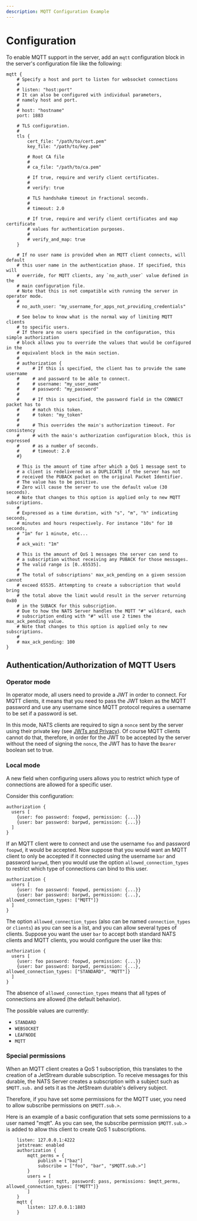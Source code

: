```yaml
---
description: MQTT Configuration Example
---
```


# Configuration

To enable MQTT support in the server, add an `mqtt` configuration block in the server's configuration file like the following:

```text
mqtt {
    # Specify a host and port to listen for websocket connections
    #
    # listen: "host:port"
    # It can also be configured with individual parameters,
    # namely host and port.
    #
    # host: "hostname"
    port: 1883

    # TLS configuration.
    #
    tls {
        cert_file: "/path/to/cert.pem"
        key_file: "/path/to/key.pem"

        # Root CA file
        #
        # ca_file: "/path/to/ca.pem"

        # If true, require and verify client certificates.
        #
        # verify: true

        # TLS handshake timeout in fractional seconds.
        #
        # timeout: 2.0

        # If true, require and verify client certificates and map certificate
        # values for authentication purposes.
        #
        # verify_and_map: true
    }

    # If no user name is provided when an MQTT client connects, will default
    # this user name in the authentication phase. If specified, this will
    # override, for MQTT clients, any `no_auth_user` value defined in the
    # main configuration file.
    # Note that this is not compatible with running the server in operator mode.
    #
    # no_auth_user: "my_username_for_apps_not_providing_credentials"

    # See below to know what is the normal way of limiting MQTT clients
    # to specific users.
    # If there are no users specified in the configuration, this simple authorization
    # block allows you to override the values that would be configured in the
    # equivalent block in the main section.
    #
    # authorization {
    #     # If this is specified, the client has to provide the same username
    #     # and password to be able to connect.
    #     # username: "my_user_name"
    #     # password: "my_password"
    #
    #     # If this is specified, the password field in the CONNECT packet has to
    #     # match this token.
    #     # token: "my_token"
    #
    #     # This overrides the main's authorization timeout. For consistency
    #     # with the main's authorization configuration block, this is expressed
    #     # as a number of seconds.
    #     # timeout: 2.0
    #}

    # This is the amount of time after which a QoS 1 message sent to
    # a client is redelivered as a DUPLICATE if the server has not
    # received the PUBACK packet on the original Packet Identifier.
    # The value has to be positive.
    # Zero will cause the server to use the default value (30 seconds).
    # Note that changes to this option is applied only to new MQTT subscriptions.
    #
    # Expressed as a time duration, with "s", "m", "h" indicating seconds,
    # minutes and hours respectively. For instance "10s" for 10 seconds,
    # "1m" for 1 minute, etc...
    #
    # ack_wait: "1m"

    # This is the amount of QoS 1 messages the server can send to
    # a subscription without receiving any PUBACK for those messages.
    # The valid range is [0..65535].
    #
    # The total of subscriptions' max_ack_pending on a given session cannot
    # exceed 65535. Attempting to create a subscription that would bring
    # the total above the limit would result in the server returning 0x80
    # in the SUBACK for this subscription.
    # Due to how the NATS Server handles the MQTT "#" wildcard, each
    # subscription ending with "#" will use 2 times the max_ack_pending value.
    # Note that changes to this option is applied only to new subscriptions.
    #
    # max_ack_pending: 100
}
```

## Authentication/Authorization of MQTT Users

### Operator mode

In operator mode, all users need to provide a JWT in order to connect. For MQTT clients, it means that you need to pass the JWT token as the MQTT password and use any username since MQTT protocol requires a username to be set if a password is set.

In this mode, NATS clients are required to sign a `nonce` sent by the server using their private key \(see [JWTs and Privacy](../securing_nats/jwt/#jwts-and-privacy)\). Of course MQTT clients cannot do that, therefore, in order for the JWT to be accepted by the server without the need of signing the `nonce`, the JWT has to have the `Bearer` boolean set to true.

### Local mode

A new field when configuring users allows you to restrict which type of connections are allowed for a specific user.

Consider this configuration:

```text
authorization {
  users [
    {user: foo password: foopwd, permission: {...}}
    {user: bar password: barpwd, permission: {...}}
  ]
}
```

If an MQTT client were to connect and use the username `foo` and password `foopwd`, it would be accepted. Now suppose that you would want an MQTT client to only be accepted if it connected using the username `bar` and password `barpwd`, then you would use the option `allowed_connection_types` to restrict which type of connections can bind to this user.

```text
authorization {
  users [
    {user: foo password: foopwd, permission: {...}}
    {user: bar password: barpwd, permission: {...}, allowed_connection_types: ["MQTT"]}
  ]
}
```

The option `allowed_connection_types` \(also can be named `connection_types` or `clients`\) as you can see is a list, and you can allow several types of clients. Suppose you want the user `bar` to accept both standard NATS clients and MQTT clients, you would configure the user like this:

```text
authorization {
  users [
    {user: foo password: foopwd, permission: {...}}
    {user: bar password: barpwd, permission: {...}, allowed_connection_types: ["STANDARD", "MQTT"]}
  ]
}
```

The absence of `allowed_connection_types` means that all types of connections are allowed \(the default behavior\).

The possible values are currently:

* `STANDARD`
* `WEBSOCKET`
* `LEAFNODE`
* `MQTT`

### Special permissions

When an MQTT client creates a QoS 1 subscription, this translates to the creation of a JetStream durable subscription. To receive messages for this durable, the NATS Server creates a subscription with a subject such as `$MQTT.sub.` and sets it as the JetStream durable's delivery subject.

Therefore, if you have set some permissions for the MQTT user, you need to allow subscribe permissions on `$MQTT.sub.>`.

Here is an example of a basic configuration that sets some permissions to a user named "mqtt". As you can see, the subscribe permission `$MQTT.sub.>` is added to allow this client to create QoS 1 subscriptions.

```text
    listen: 127.0.0.1:4222
    jetstream: enabled
    authorization {
        mqtt_perms = {
            publish = ["baz"]
            subscribe = ["foo", "bar", "$MQTT.sub.>"]
        }
        users = [
            {user: mqtt, password: pass, permissions: $mqtt_perms, allowed_connection_types: ["MQTT"]}
        ]
    }
    mqtt {
        listen: 127.0.0.1:1883
    }
```

